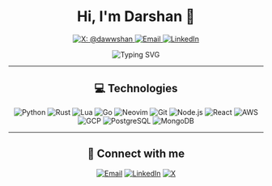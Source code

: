 <h1 align="center">Hi, I'm Darshan 👋</h1>

<p align="center">
  <a href="https://x.com/dawwshan">
    <img src="https://img.shields.io/badge/X-@dawwshan-blue?style=for-the-badge&logo=x" alt="X: @dawwshan" />
  </a>
  <a href="mailto:d.awarewdev263@gmail.com">
    <img src="https://img.shields.io/badge/Email-d.awarewdev263@gmail.com-red?style=for-the-badge&logo=gmail" alt="Email" />
  </a>
  <a href="https://www.linkedin.com/in/darshanaware/">
    <img src="https://img.shields.io/badge/LinkedIn-Darshan-blue?style=for-the-badge&logo=linkedin" alt="LinkedIn" />
  </a>
</p>

<p align="center">
  <img src="https://readme-typing-svg.demolab.com?font=Fira+Code&size=20&duration=4000&pause=1000&color=36BCF7&width=435&lines=Developer+from+Mumbai+%F0%9F%8C%8D;I+%E2%9D%A4%EF%B8%8F+Open+Source+and+Tech;Always+Learning+New+Things;Building+Cool+Stuff+with+Code!" alt="Typing SVG">
</p>

---

<h2 align="center">💻 Technologies</h2>

<p align="center">
  <!-- Languages -->
  <img src="https://img.icons8.com/color/48/000000/python.png" alt="Python" />
  <img src="https://img.icons8.com/color/48/000000/rust.png" alt="Rust" />
  <img src="https://img.icons8.com/color/48/000000/lua.png" alt="Lua" />
  <img src="https://img.icons8.com/color/48/000000/golang.png" alt="Go" />
  
  <!-- Tools -->
  <img src="https://img.icons8.com/color/48/000000/neovim.png" alt="Neovim" />
  <img src="https://img.icons8.com/color/48/000000/git.png" alt="Git" />
  <img src="https://img.icons8.com/color/48/000000/nodejs.png" alt="Node.js" />
  <img src="https://img.icons8.com/ultraviolet/40/000000/react.png" alt="React" />

  <!-- Cloud & DB -->
  <img src="https://img.icons8.com/color/48/000000/amazon-web-services.png" alt="AWS" />
  <img src="https://img.icons8.com/color/48/000000/google-cloud.png" alt="GCP" />
  <img src="https://img.icons8.com/color/48/000000/postgreesql.png" alt="PostgreSQL" />
  <img src="https://img.icons8.com/color/48/000000/mongodb.png" alt="MongoDB" />
</p>


---

<h2 align="center">🤝 Connect with me</h2>
<p align="center">
  <a href="mailto:d.awarewdev263@gmail.com"><img src="https://img.shields.io/badge/Email-d.awarewdev263@gmail.com-red?style=for-the-badge&logo=gmail" alt="Email"></a>
  <a href="https://www.linkedin.com/in/darshanaware/"><img src="https://img.shields.io/badge/LinkedIn-Darshan-blue?style=for-the-badge&logo=linkedin" alt="LinkedIn"></a>
  <a href="https://x.com/dawwshan"><img src="https://img.shields.io/badge/X-@dawwshan-blue?style=for-the-badge&logo=x" alt="X"></a>
</p>
